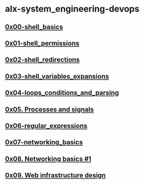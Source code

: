 # alx-system_engineering-devops
## [0x00-shell_basics](https://github.com/Joseph-Mugabi/alx-system_engineering-devops/tree/master/0x00-shell_basics)
## [0x01-shell_permissions](https://github.com/Joseph-Mugabi/alx-system_engineering-devops/tree/master/0x01-shell_permissions)
## [0x02-shell_redirections](https://github.com/Joseph-Mugabi/alx-system_engineering-devops/tree/master/0x02-shell_redirections)
## [0x03-shell_variables_expansions](https://github.com/Joseph-Mugabi/alx-system_engineering-devops/tree/master/0x03-shell_variables_expansions)
## [0x04-loops_conditions_and_parsing](https://github.com/Joseph-Mugabi/alx-system_engineering-devops/blob/master/README.md#:~:text=0x04%2Dloops_conditions_and_parsing)
## [ 0x05. Processes and signals](https://github.com/Joseph-Mugabi/alx-system_engineering-devops/tree/master/0x05-processes_and_signals)
## [0x06-regular_expressions](https://github.com/Joseph-Mugabi/alx-system_engineering-devops/tree/master/0x06-regular_expressions)
## [0x07-networking_basics](https://github.com/Joseph-Mugabi/alx-system_engineering-devops/tree/master/0x07-networking_basics)
## [0x08. Networking basics #1](https://github.com/Joseph-Mugabi/alx-system_engineering-devops/tree/master/0x08-networking_basics_2) 
## [0x09. Web infrastructure design]()
